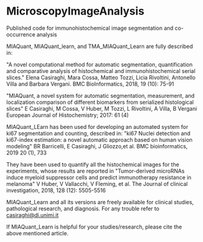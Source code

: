# MicroscopyImageAnalysis
Published code for immunohistochemical image segmentation and co-occurrence analysis


MIAQuant, MIAQuant_learn, and TMA_MIAQuant_Learn are fully described in:

"A novel computational method for automatic segmentation, quantification and 
comparative analysis of histochemical and immunohistochemical serial slices."
Elena Casiraghi, Mara Cossa, Matteo Tozzi, Licia Rivoltini, Antonello Villa and Barbara Vergani.
 BMC BioInformatics, 2018, 19 (10): 75-91
 
 "MIAQuant, a novel system for automatic segmentation, measurement, and localization comparison of different biomarkers from serialized histological slices"
E Casiraghi, M Cossa, V Huber, M Tozzi, L Rivoltini, A Villa, B Vergani
European Journal of Histochemistry; 2017: 61 (4)
 
 MIAQuant_LEarn has been used for developing an automated system for ki67 segmentation and counting, described in:
"ki67 Nuclei detection and ki67-index estimation: a novel automatic approach based on human vision modeling"
BR Barricelli, E Casiraghi, J Gliozzo,et al.
BMC bioinformatics, 2019 20 (1), 733
 
They have been used to quantify all the histochemical images for the experiments, whose results are reported in 
 "Tumor-derived microRNAs induce myeloid suppressor cells and predict immunotherapy resistance in melanoma"
V Huber, V Vallacchi, V Fleming, et al.
The Journal of clinical investigation, 2018, 128 (12): 5505-5516
 
 MIAQuant_Learn and all its versions are  freely available for clinical studies, pathological research, and diagnosis.
 For any trouble refer to 
 casiraghi@di.unimi.it

 If MIAQuant_Learn is helpful for your studies/research, please cite the above mentioned article.
